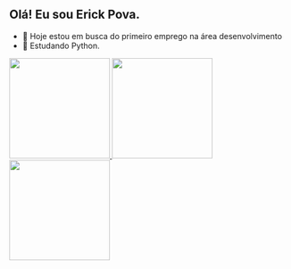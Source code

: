 ## Olá! Eu sou Erick Pova.

- 🔭 Hoje estou em busca do primeiro emprego na área desenvolvimento
- 🌱 Estudando Python.

 <div>
  <a href="https://github.com/Erick pova">
  <img height="180em" src="https://github-readme-stats.vercel.app/api?username=ErickPova&show_icons=true&theme=dark&include_all_commits=true&count_private=true"/>
  <img height="180em" src="https://github-readme-stats.vercel.app/api/top-langs/?username=ErickPova&layout=compact&langs_count=7&theme=dark"/>
</div>
</div>
 <img height="180em" src="https://cdn.jsdelivr.net/gh/devicons/devicon/icons/python/python-original-wordmark.svg" />
</div>
